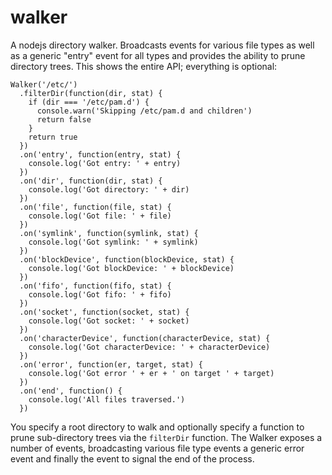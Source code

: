 walker
======

A nodejs directory walker. Broadcasts events for various file types as well as
a generic "entry" event for all types and provides the ability to prune
directory trees. This shows the entire API; everything is optional:

    Walker('/etc/')
      .filterDir(function(dir, stat) {
        if (dir === '/etc/pam.d') {
          console.warn('Skipping /etc/pam.d and children')
          return false
        }
        return true
      })
      .on('entry', function(entry, stat) {
        console.log('Got entry: ' + entry)
      })
      .on('dir', function(dir, stat) {
        console.log('Got directory: ' + dir)
      })
      .on('file', function(file, stat) {
        console.log('Got file: ' + file)
      })
      .on('symlink', function(symlink, stat) {
        console.log('Got symlink: ' + symlink)
      })
      .on('blockDevice', function(blockDevice, stat) {
        console.log('Got blockDevice: ' + blockDevice)
      })
      .on('fifo', function(fifo, stat) {
        console.log('Got fifo: ' + fifo)
      })
      .on('socket', function(socket, stat) {
        console.log('Got socket: ' + socket)
      })
      .on('characterDevice', function(characterDevice, stat) {
        console.log('Got characterDevice: ' + characterDevice)
      })
      .on('error', function(er, target, stat) {
        console.log('Got error ' + er + ' on target ' + target)
      })
      .on('end', function() {
        console.log('All files traversed.')
      })

You specify a root directory to walk and optionally specify a function to prune
sub-directory trees via the `filterDir` function. The Walker exposes a number
of events, broadcasting various file type events a generic error event and
finally the event to signal the end of the process.
